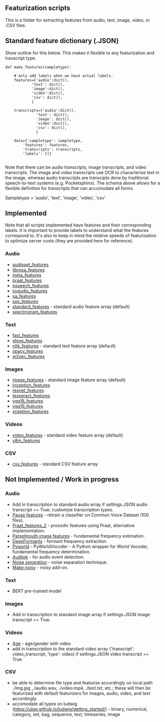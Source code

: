 ## Featurization scripts

This is a folder for extracting features from audio, text, image, video, or .CSV files. 

## Standard feature dictionary (.JSON)

Show outline for this below. This makes it flexible to any featurization and transcript type.

```
def make_features(sampletype):

	# only add labels when we have actual labels.
	features={'audio':dict(),
		    'text': dict(),
		    'image':dict(),
		    'video':dict(),
		    'csv': dict(),
		    }
            
 	transcripts={'audio':dict(),
		      'text': dict(),
		      'image': dict(),
		      'video':dict(),
		      'csv': dict(),
		      }

	data={'sampletype': sampletype,
		'features': features,
		'transcripts': transcripts,
		'labels': []}
        
```

Note that there can be audio transcripts, image transcripts, and video transcripts. The image and video transcripts use OCR to characterize text in the image, whereas audio transcripts are transcipts done by traditional speech-to-text systems (e.g. Pocketsphinx). The schema above allows for a flexible definition for transcripts that can accomodate all forms. 

Sampletype = 'audio', 'text', 'image', 'video', 'csv'

## Implemented 

Note that all scripts implemented have features and their corresponding labels. It is important to provide labels to understand what the features correspond to. It's also to keep in mind the relative speeds of featurization to optimize server costs (they are provided here for reference).

### Audio
* [audioset_features]()
* [librosa_features]()
* [meta_features]()
* [praat_features]()
* [pspeech_features]() 
* [pyaudio_features]()
* [sa_features]()
* [sox_features]()
* [standard_features]() - standard audio feature array (default)
* [spectrogram_features]() 

### Text
* [fast_features]()
* [glove_features]() 
* [nltk_features]() - standard text feature array (default)
* [spacy_features]() 
* [w2vec_features]() 

### Images 
* [image_features]() - standard image feature array (default)
* [inception_features]() 	
* [resnet_features]()
* [tesseract_features]()	
* [vgg16_features]() 
* [vgg19_features]() 
* [xception_features]() 

### Videos 
* [video_features]() - standard video feature array (default)
* [y8m_features]() 

### CSV 
* [csv_features]() - standard CSV feature array

## Not Implemented / Work in progress
### Audio
* Add in transcription to standard audio array if settings.JSON audio transcript == True; customize transcription types.
* [Pause features](https://github.com/jim-schwoebel/pauses) - retrain a classifier on Common Voice Dataset (100 files).
* [Praat_features_2](https://github.com/Shahabks/myprosody) - prosodic features using Praat, alternative implementation.
* [Parselmouth image features](https://github.com/YannickJadoul/Parselmouth) - fundamental frequency estimation.
* [DeepFormants](https://github.com/MLSpeech/DeepFormants) - formant frequency extraction.
* [Pyworld](https://github.com/JeremyCCHsu/Python-Wrapper-for-World-Vocoder) - PyWorldVocoder - A Python wrapper for World Vocoder, fundamental frequency determination.
* [Auditok](https://github.com/amsehili/auditok) - for audio event detection.
* [Noise separation](https://github.com/seanwood/gcc-nmf) - noise separation technique.
* [Make noisy](https://github.com/Sato-Kunihiko/audio-SNR/) - noisy add-on.

### Text
* BERT pre-trained model 

### Images 
* Add in transcription to standard image array if settings.JSON image transcript == True.

### Videos 
* [Age](https://github.com/deepinsight/insightface) - age/gender with video 
* add in transcription to the standard video array {'transcript': video_transcript, 'type': video} if settings.JSON video transcript == True.

### CSV 
* be able to determine file type and featurize accordingly on local path ./img.jpg ,./audio.wav, ./video.mp4, ./text.txt, etc.; these will then be featurized with default featurizers for images, audio, video, and text accordingly.
* accomodate all types on ludwig (https://uber.github.io/ludwig/getting_started/) - binary, numerical, category, set, bag, sequence, text, timeseries, image

